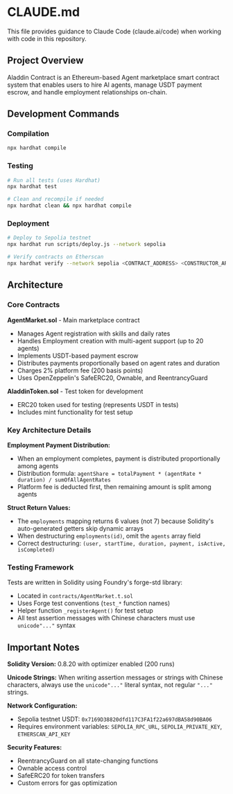 # CLAUDE.md

This file provides guidance to Claude Code (claude.ai/code) when working with code in this repository.

## Project Overview

Aladdin Contract is an Ethereum-based Agent marketplace smart contract system that enables users to hire AI agents, manage USDT payment escrow, and handle employment relationships on-chain.

## Development Commands

### Compilation
```bash
npx hardhat compile
```

### Testing
```bash
# Run all tests (uses Hardhat)
npx hardhat test

# Clean and recompile if needed
npx hardhat clean && npx hardhat compile
```

### Deployment
```bash
# Deploy to Sepolia testnet
npx hardhat run scripts/deploy.js --network sepolia

# Verify contracts on Etherscan
npx hardhat verify --network sepolia <CONTRACT_ADDRESS> <CONSTRUCTOR_ARGS>
```

## Architecture

### Core Contracts

**AgentMarket.sol** - Main marketplace contract
- Manages Agent registration with skills and daily rates
- Handles Employment creation with multi-agent support (up to 20 agents)
- Implements USDT-based payment escrow
- Distributes payments proportionally based on agent rates and duration
- Charges 2% platform fee (200 basis points)
- Uses OpenZeppelin's SafeERC20, Ownable, and ReentrancyGuard

**AladdinToken.sol** - Test token for development
- ERC20 token used for testing (represents USDT in tests)
- Includes mint functionality for test setup

### Key Architecture Details

**Employment Payment Distribution:**
- When an employment completes, payment is distributed proportionally among agents
- Distribution formula: `agentShare = totalPayment * (agentRate * duration) / sumOfAllAgentRates`
- Platform fee is deducted first, then remaining amount is split among agents

**Struct Return Values:**
- The `employments` mapping returns 6 values (not 7) because Solidity's auto-generated getters skip dynamic arrays
- When destructuring `employments(id)`, omit the `agents` array field
- Correct destructuring: `(user, startTime, duration, payment, isActive, isCompleted)`

### Testing Framework

Tests are written in Solidity using Foundry's forge-std library:
- Located in `contracts/AgentMarket.t.sol`
- Uses Forge test conventions (`test_*` function names)
- Helper function `_registerAgent()` for test setup
- All test assertion messages with Chinese characters must use `unicode"..."` syntax

## Important Notes

**Solidity Version:** 0.8.20 with optimizer enabled (200 runs)

**Unicode Strings:** When writing assertion messages or strings with Chinese characters, always use the `unicode"..."` literal syntax, not regular `"..."` strings.

**Network Configuration:**
- Sepolia testnet USDT: `0x7169D38820dfd117C3FA1f22a697dBA58d90BA06`
- Requires environment variables: `SEPOLIA_RPC_URL`, `SEPOLIA_PRIVATE_KEY`, `ETHERSCAN_API_KEY`

**Security Features:**
- ReentrancyGuard on all state-changing functions
- Ownable access control
- SafeERC20 for token transfers
- Custom errors for gas optimization
